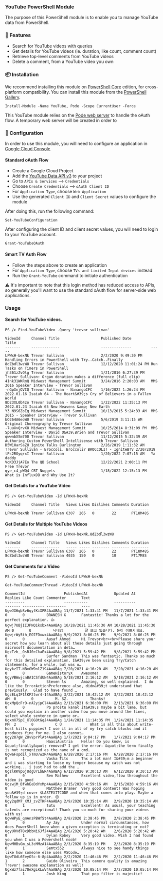 ### YouTube PowerShell Module

The purpose of this PowerShell module is to enable you to manage YouTube data from PowerShell.

### 🚀 Features

* Search for YouTube videos with queries
* Get details for YouTube videos (ie. duration, like count, comment count)
* Retrieve top-level comments from YouTube videos
* Delete a comment, from a YouTube video you own

### 📦 Installation

We recommend installing this module on [PowerShell Core](https://github.com/powershell/powershell) edition, for cross-platform compatibility.
You can install this module from the [PowerShell Gallery](https://powershellgallery.com).

```
Install-Module -Name YouTube, Pode -Scope CurrentUser -Force
```

This YouTube module relies on the [Pode web server]() to handle the oAuth flow.
A temporary web server will be created in order to 

### 📄 Configuration

In order to use this module, you will need to configure an application in [Google Cloud Console](https://console.cloud.google.com).

#### Standard oAuth Flow

* Create a Google Cloud Project
* Add the [YouTube Data API v3](https://console.cloud.google.com/marketplace/product/google/youtube.googleapis.com) to your project
* Go to `APIs & Services` --> `Credentials`
* Choose `Create Credentials` --> `oAuth Client ID`
* For `Application Type`, choose `Web Application`
* Use the generated `Client ID` and `Client Secret` values to configure the module

After doing this, run the following command:

```
Set-YouTubeConfiguration
```

After configuring the client ID and client secret values, you will need to login to your YouTube account.

```
Grant-YouTubeOAuth
```

#### Smart TV Auth Flow

* Follow the steps above to create an application
* For `Application Type`, choose `TVs and Limited Input devices` instead
* Run the `Grant-YouTube` command to initiate authentication

⚠️ It's important to note that this login method has reduced access to APIs, so generally you'll want to use the standard oAuth flow for server-side web applications.

### Usage

#### Search for YouTube videos.

```
PS /> Find-YouTubeVideo -Query 'trevor sullivan'

VideoId     Channel Title                   Published Date         Title
-------     -------------                   --------------         -----
LFWxH-bexNk Trevor Sullivan                 2/2/2020 9:49:30 PM    Handling Errors in PowerShell with Try..Catch..Finally
8dZbdl3wzW8 Trevor Sullivan                 12/12/2020 11:01:24 PM Run Tasks on Timers in PowerShell
jh361zZvOlg Trevor Sullivan                 1/21/2016 6:27:39 PM   Trevor Sullivan: Organ donation makes a difference (full clip)
4Ink31WKRmQ Midwest Management Summit       3/24/2016 2:20:03 AM   MMS 2016 Speaker Interview - Trevor Sullivan
-nGpXnjQVIQ Trevor Sullivan - NanangoCFC    1/16/2022 1:26:24 PM   2022.01.16 Isaiah 64 - The Heart&#39;s Cry of Believers in a Fallen World
8D23XL0b4zo Trevor Sullivan - NanangoCFC    1/22/2022 11:35:13 PM  2022.01.23 Isaiah 65 New Heavens &amp; New Earth
Y3_N9S6ZoEg Midwest Management Summit       10/13/2015 5:24:33 AM  MMS 2015 - Speaker Interview - Trevor Sullivan
bO264A6eoW0 Trevor Sullivan                 5/6/2019 3:11:15 AM    Original Choreography by Trevor Sullivan
-7uuXvQrvX8 Midwest Management Summit       10/25/2014 8:31:09 PM  MMS Speaker Interview - David O&#39;Brien and Trevor Sullivan
qwwnbXSm700 Trevor Sullivan                 11/12/2015 5:32:39 AM  Authoring Custom PowerShell Intellisense with Trevor Sullivan
D5W1HarSaZU Ignite Talks Burlington         2/26/2019 1:11:32 AM   Trevor Sullivan - Broccoli. Broccoli? BROCCOLI! - IgniteBTV 2/20/2019
tPs2ROyqrxI Trevor Sullivan                 1/20/2022 7:07:15 AM   Ya daddy
VqKD3JjA7Eo The QB School                   12/22/2021 2:00:11 PM  Free Trevor
qye_c4_pWQ4 CBT Nuggets                     1/18/2022 12:15:13 PM  What is InfluxDB and Why Use It?
```

#### Get Details for a YouTube Video

```
PS /> Get-YouTubeVideo -Id LFWxH-bexNk

VideoId     Channel Title   Views Likes Dislikes Comments Duration
-------     -------------   ----- ----- -------- -------- --------
LFWxH-bexNk Trevor Sullivan 6307  265   0        22       PT18M48S
```

#### Get Details for Multiple YouTube Videos

```
PS /> Get-YouTubeVideo -Id LFWxH-bexNk,8dZbdl3wzW8

VideoId     Channel Title   Views Likes Dislikes Comments Duration
-------     -------------   ----- ----- -------- -------- --------
LFWxH-bexNk Trevor Sullivan 6307  265   0        22       PT18M48S
8dZbdl3wzW8 Trevor Sullivan 4035  150   0        10       PT17M8S
```

#### Get Comments for a Video

```
PS /> Get-YouTubeComment -VideoId LFWxH-bexNk

Get-YouTubeCommentThread -VideoId LFWxH-bexNk

CommentId                  PublishedAt            Updated At             Replies Like Count Commenter       Text
---------                  -----------            ----------             ------- ---------- ---------       ----
UgwJX6qbSv6qyfKiXFB4AaABAg 11/7/2021 1:33:41 PM   11/7/2021 1:33:41 PM   0       0          BRANESH G       Fantastic! Thanks a lot for the perfect explanation. 👍
Ugwj7UBjIIJPNQ1kxbx4AaABAg 10/28/2021 11:45:30 AM 10/28/2021 11:45:30 AM 0       0          닉네임          잘 보고 있습니다. 눈이 이쁘시네요.
UgwjrWy5th_EO7FDxwx4AaABAg 9/9/2021 8:06:25 PM    9/9/2021 8:06:25 PM    0       0          Ausaf Ahmed     Hi Trevor<br><br>Please share your secret how you learn about all these details just going through microsoft documentation in deta… 
UgzTzb__OsBJ0cCkaEx4AaABAg 9/8/2021 5:59:42 PM    9/8/2021 5:59:42 PM    0       0          Surfer Sandman  This was fantastic. Thanks so much for this detailed explanation. I&#39;ve been using Try/Catch statements, for a while, but was o… 
UgykzIT-NBxGW9nlZ194AaABAg 7/20/2021 4:16:20 AM   7/20/2021 4:16:20 AM   0       0          GameHistoryX    Awesome!
UgyVBWwjcnBA1CSfdUN4AaABAg 5/18/2021 2:16:12 AM   5/18/2021 2:16:12 AM   0       0          Steven ls       Amazing, so well explained.  I do like the ErrorActionPreference also, didn&#39;t understand that previously.  Glad to have found … 
UgzELqIF1tKP2twr4-14AaABAg 3/22/2021 10:42:12 AM  3/22/2021 10:42:12 AM  0       0          M. SZ.          Thanks!
UgxMpQcFrD-nA2yjpCl4AaABAg 2/13/2021 6:36:00 PM   2/13/2021 6:36:00 PM   0       0          Po prostu kanał it&#39;s maybe a bit lame, but could you explain in another video how you move around the lines, select whole sentence in quote or… 
UgxmX75pC_XlOGOtGqJ4AaABAg 1/24/2021 11:14:35 PM  1/24/2021 11:14:35 PM  2       0          C U             What is all this about write-host kills puppies? I use it in all of my try catch blocks and it produces fine for me. I also cannot… 
Ugy2U7gW_ZUvVprPlAt4AaABAg 1/7/2021 9:04:17 PM    1/7/2021 9:04:17 PM    0       0          HaasiAustria    Hello! Do you know, is &quot;finally&quot; removed? I get the error: &quot;the term finally is not recognized as the name of a cmd… 
UgwaFspdil_xTmU7wzR4AaABAg 6/28/2020 2:17:16 PM   6/28/2020 2:17:16 PM   0       1          Vaska Tito      Thx a lot man! I&#39;m a beginner and i was starting to loose my temper because my catch was not working... i just had to add the … 
UgzlKKVpGjUdgUrLbER4AaABAg 6/12/2020 9:30:13 AM   6/12/2020 9:30:13 AM   0       0          Ben Mathew      Excellent video,flow throughout the video is good
UgzwjM_BfwhEeDdYxMp4AaABAg 2/15/2020 4:59:16 AM   2/15/2020 4:59:16 AM   0       0          Matthew Bramer  Very good content! Was hoping you&#39;d cover $LASTEXITCODE and when that comes into play. Maybe a follow up is in order. 😊        
Ugy2qdM7_KMJ_zvZTKF4AaABAg 2/9/2020 10:35:14 AM   2/9/2020 10:35:14 AM   0       1          tutu            Excellent! As usual, your teaching talents are exceptional! Thank you so much for sharing your videos with us!
UgwWPyE_qmAnzPBWf5t4AaABAg 2/8/2020 2:38:45 PM    2/8/2020 2:38:45 PM    0       0          Ay Jay          Under normal circumstances, how does PowerShell know when a given exception is terminating or not?
UgyURVdTOxDbbNi6JfJ4AaABAg 2/6/2020 5:20:42 AM    2/6/2020 5:20:42 AM    0       1          Dylan Robey     Very good video. Wish I had found you when I was a Powershell noob!
UgwMHBsGm_sL3cMMzA14AaABAg 2/3/2020 8:35:19 PM    2/3/2020 8:35:19 PM    0       1          Semtx552        Always nice to see handy things like how someone else uses VSCode…
UgwTUdL6EeyOSc-6-8p4AaABAg 2/2/2020 11:46:46 PM   2/2/2020 11:46:46 PM   1       2          Guido Oliveira  This camera quality is amazing Trevor! awesome explanation as well!
UgxWz7fai70eXgLKLwV4AaABAg 2/2/2020 10:05:14 PM   2/2/2020 10:05:14 PM   0       1          Josh King       That pop filter is majestic!
```